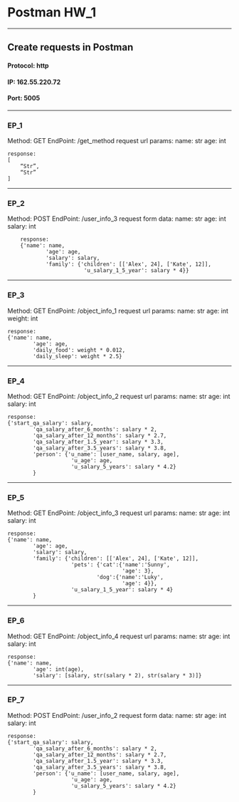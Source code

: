 # Postman HW_1
___
## Create requests in Postman

#### Protocol: http
#### IP: 162.55.220.72
#### Port: 5005
___
### EP_1
Method: GET
EndPoint: /get_method
request url params: 
 name: str
 age: int

    response: 
    [
        “Str”,
        “Str”
    ]

___

### EP_2
Method: POST
EndPoint: /user_info_3
request form data: 
 name: str
 age: int
 salary: int

        response: 
        {'name': name,
                'age': age,
                'salary': salary,
                'family': {'children': [['Alex', 24], ['Kate', 12]],
                            'u_salary_1_5_year': salary * 4}}

___

### EP_3
Method: GET
EndPoint: /object_info_1
request url params: 
 name: str
 age: int
 weight: int

    response: 
    {'name': name,
            'age': age,
            'daily_food': weight * 0.012,
            'daily_sleep': weight * 2.5}

___

### EP_4
Method: GET
EndPoint: /object_info_2
request url params: 
 name: str
 age: int
 salary: int

    response: 
    {'start_qa_salary': salary,
            'qa_salary_after_6_months': salary * 2,
            'qa_salary_after_12_months': salary * 2.7,
            'qa_salary_after_1.5_year': salary * 3.3,
            'qa_salary_after_3.5_years': salary * 3.8,
            'person': {'u_name': [user_name, salary, age],
                        'u_age': age,
                        'u_salary_5_years': salary * 4.2}
            }


___

### EP_5
Method: GET
EndPoint: /object_info_3
request url params: 
 name: str
 age: int
 salary: int

    response: 
    {'name': name,
            'age': age,
            'salary': salary,
            'family': {'children': [['Alex', 24], ['Kate', 12]],
                        'pets': {'cat':{'name':'Sunny',
                                        'age': 3},
                                'dog':{'name':'Luky',
                                        'age': 4}},
                        'u_salary_1_5_year': salary * 4}
            }


___

### EP_6
Method: GET
EndPoint: /object_info_4
request url params: 
 name: str
 age: int
 salary: int

    response: 
    {'name': name,
            'age': int(age),
            'salary': [salary, str(salary * 2), str(salary * 3)]}


___

### EP_7
Method: POST
EndPoint: /user_info_2
request form data: 
 name: str
 age: int
 salary: int

    response: 
    {'start_qa_salary': salary,
            'qa_salary_after_6_months': salary * 2,
            'qa_salary_after_12_months': salary * 2.7,
            'qa_salary_after_1.5_year': salary * 3.3,
            'qa_salary_after_3.5_years': salary * 3.8,
            'person': {'u_name': [user_name, salary, age],
                        'u_age': age,
                        'u_salary_5_years': salary * 4.2}
            }


